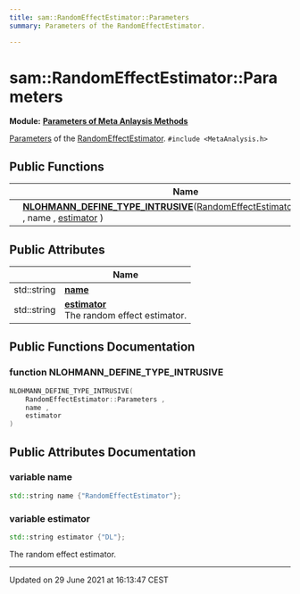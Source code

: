 ```yaml
---
title: sam::RandomEffectEstimator::Parameters
summary: Parameters of the RandomEffectEstimator. 

---
```


# sam::RandomEffectEstimator::Parameters

**Module:** **[Parameters of Meta Anlaysis Methods](/doxygen/Modules/group___meta_analysis_parameters/)**



[Parameters]() of the [RandomEffectEstimator](/doxygen/Classes/classsam_1_1_random_effect_estimator/). 
`#include <MetaAnalysis.h>`

## Public Functions

|                | Name           |
| -------------- | -------------- |
| | **[NLOHMANN_DEFINE_TYPE_INTRUSIVE](/doxygen/Classes/structsam_1_1_random_effect_estimator_1_1_parameters/#function-nlohmann_define_type_intrusive)**([RandomEffectEstimator::Parameters](/doxygen/Classes/structsam_1_1_random_effect_estimator_1_1_parameters/) , name , [estimator](/doxygen/Classes/structsam_1_1_random_effect_estimator_1_1_parameters/#variable-estimator) ) |

## Public Attributes

|                | Name           |
| -------------- | -------------- |
| std::string | **[name](/doxygen/Classes/structsam_1_1_random_effect_estimator_1_1_parameters/#variable-name)**  |
| std::string | **[estimator](/doxygen/Classes/structsam_1_1_random_effect_estimator_1_1_parameters/#variable-estimator)** <br>The random effect estimator.  |

## Public Functions Documentation

### function NLOHMANN_DEFINE_TYPE_INTRUSIVE

```cpp
NLOHMANN_DEFINE_TYPE_INTRUSIVE(
    RandomEffectEstimator::Parameters ,
    name ,
    estimator 
)
```


## Public Attributes Documentation

### variable name

```cpp
std::string name {"RandomEffectEstimator"};
```


### variable estimator

```cpp
std::string estimator {"DL"};
```

The random effect estimator. 

-------------------------------

Updated on 29 June 2021 at 16:13:47 CEST